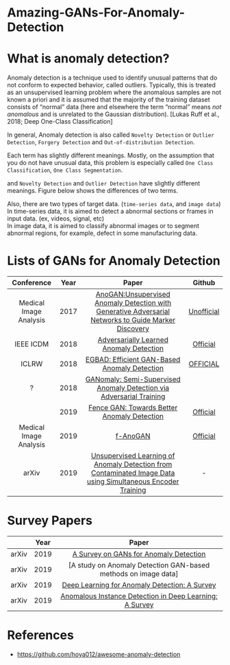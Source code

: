 # Amazing-GANs-For-Anomaly-Detection

# What is anomaly detection?
Anomaly detection is a technique used to identify unusual patterns that do not conform to expected behavior, called outliers. Typically, this is treated as an unsupervised learning problem where the anomalous samples are not known a priori and it is assumed that the majority of the training dataset consists of “normal” data (here and elsewhere the term “normal” means *not anomalous* and is unrelated to the Gaussian distribution). [Lukas Ruff et al., 2018; Deep One-Class Classification]

In general, Anomaly detection is also called `Novelty Detection` or `Outlier Detection`, `Forgery Detection` and `Out-of-distribution Detection`.   

Each term has slightly different meanings. Mostly, on the assumption that you do not have unusual data, this problem is especially called `One Class Classification`, `One Class Segmentation`.  

and `Novelty Detection` and `Outlier Detection` have slightly different meanings. Figure below shows the differences of two terms.

Also, there are two types of target data. (`time-series data`, and `image data`)  
In time-series data, it is aimed to detect a abnormal sections or frames in input data. (ex, videos, signal, etc)  
In image data, it is aimed to classify abnormal images or to segment abnormal regions, for example, defect in some manufacturing data.  

# Lists of GANs for Anomaly Detection
|Conference|Year|Paper|Github|
|:--------:|:---:|:---:|:----:|
|Medical Image Analysis|2017|[AnoGAN:Unsupervised Anomaly Detection with Generative Adversarial Networks to Guide Marker Discovery](https://arxiv.org/abs/1703.05921)|[Unofficial](https://github.com/LeeDoYup/AnoGAN-tf)|
|IEEE ICDM|2018|[Adversarially Learned Anomaly Detection](https://arxiv.org/abs/1812.02288)|[Official](https://github.com/houssamzenati/Adversarially-Learned-Anomaly-Detection)|
|ICLRW|2018|[EGBAD: Efficient GAN-Based Anomaly Detection](https://arxiv.org/abs/1802.06222)|[OFFICIAL](https://github.com/houssamzenati/Efficient-GAN-Anomaly-Detection)|
|?|2018|[GANomaly: Semi-Supervised Anomaly Detection via Adversarial Training](http://arxiv.org/abs/1805.06725)||
||2019|[Fence GAN: Towards Better Anomaly Detection](https://arxiv.org/abs/1904.01209)|[Official](https://github.com/phuccuongngo99/Fence_GAN)|
|Medical Image Analysis|2019|[f-AnoGAN](https://github.com/tSchlegl/f-AnoGAN/tree/master/paper)|[Official](https://github.com/tSchlegl/f-AnoGAN)|
|arXiv|2019|[Unsupervised Learning of Anomaly Detection from Contaminated Image Data using Simultaneous Encoder Training](https://arxiv.org/pdf/1905.11034.pdf)|-|


# Survey Papers
| |Year|Paper|
|:--:|:---:|:---:|
|arXiv|2019|[A Survey on GANs for Anomaly Detection](https://arxiv.org/pdf/1906.11632)|
|arXiv|2019|[A study on Anomaly Detection GAN-based methods on image data]|
|arXiv|2019|[Deep Learning for Anomaly Detection: A Survey](https://arxiv.org/pdf/1901.03407.pdf)|
|arXiv|2019|[Anomalous Instance Detection in Deep Learning: A Survey](https://arxiv.org/pdf/2003.06979.pdf)|

 
 # References
 - https://github.com/hoya012/awesome-anomaly-detection
